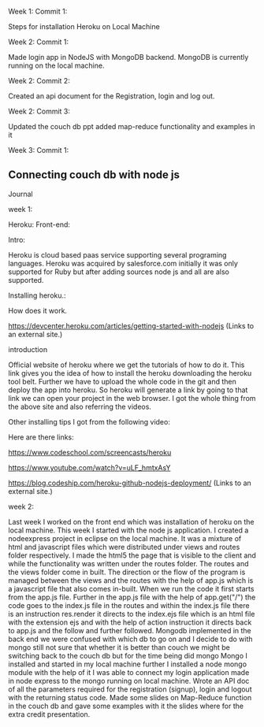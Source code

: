 Week 1:
Commit 1:

Steps for installation Heroku on Local Machine

Week 2: 
Commit 1:

Made login app in NodeJS with MongoDB backend.
MongoDB is currently running on the local machine.

Week 2:
Commit 2:

Created an api document for the Registration, login and log out.

Week 2:
Commit 3:

Updated the couch db ppt added map-reduce functionality and examples in it

Week 3:
Commit 1:

Connecting couch db with node js
----------------------------------------------------------------------------------------------------------------------------------------

Journal

week 1:

Heroku: Front-end:

Intro:

Heroku is cloud based paas service supporting several programing languages. Heroku was acquired by salesforce.com initially it was only supported for Ruby but after adding sources node js and all are also supported.

 

Installing heroku.:

 

How does it work.

https://devcenter.heroku.com/articles/getting-started-with-nodejs (Links to an external site.)

introduction

Official website of heroku where we get the tutorials of how to do it. This link gives you the idea of how to install the heroku downloading the heroku tool belt. Further we have to upload the whole code in the git and then deploy the app into heroku. So heroku will generate a link by going to that link we can open your project in the web browser. I got the whole thing from the above site and also referring the videos.

 

Other installing tips I got from the following video:

Here are there links:

 

https://www.codeschool.com/screencasts/heroku

https://www.youtube.com/watch?v=uLF_hmtxAsY

https://blog.codeship.com/heroku-github-nodejs-deployment/ (Links to an external site.)

week 2:

Last week I worked on the front end which was installation of heroku on the local machine.
This week I started with the node js application. I created a nodeexpress project in eclipse on the local machine. It was a mixture of html and javascript files which were distributed under views and routes folder respectively.
I made the html5 the page that is visible to the client and while the functionality was written under the routes folder.
The routes and the views folder come in built.
The direction or the flow of the program is managed between the views and the routes with the help of app.js which is a javascript file that also comes in-built.
When we run the code it first starts from the app.js file. Further in the app.js file with the help of app.get("/") the code goes to the index.js file in the routes and within the index.js file there is an instruction res.render it directs to the index.ejs file which is an html file with the extension ejs and with the help of action instruction it directs back to app.js and the follow and further followed.
Mongodb implemented in the back end we were confused with which db to go on and I decide to do with mongo still not sure that whether it  is better than couch we might be switching back to the couch db but for the time being did mongo
Mongo I installed and started in my local machine further I installed a node mongo module with the help of it I was able to connect my login application made in node express to the mongo running on local machine.
Wrote an API doc of all the parameters required for the registration (signup), login and logout with the returning status code.
Made some slides on Map-Reduce function in the couch db and gave some examples with it the slides where for the extra credit presentation.

